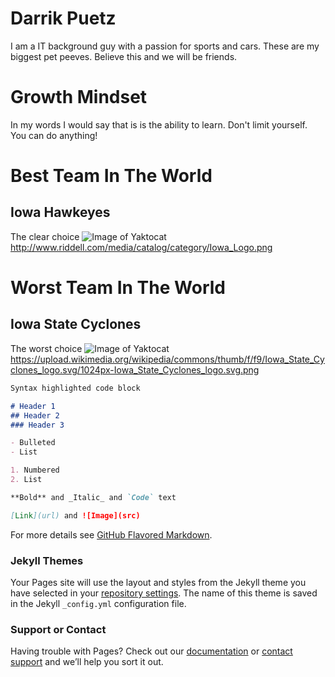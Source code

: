 # Darrik Puetz
I am a IT background guy with a passion for sports and cars. 
These are my biggest pet peeves. Believe this and we will be friends. 

# Growth Mindset
In my words I would say that is is the ability to learn. Don't limit yourself. You can do anything!
# Best Team In The World

## Iowa Hawkeyes
The clear choice
![Image of Yaktocat](http://www.riddell.com/media/catalog/category/Iowa_Logo.png)
http://www.riddell.com/media/catalog/category/Iowa_Logo.png
# Worst Team In The World

## Iowa State Cyclones
The worst choice
![Image of Yaktocat](https://upload.wikimedia.org/wikipedia/commons/thumb/f/f9/Iowa_State_Cyclones_logo.svg/1024px-Iowa_State_Cyclones_logo.svg.png)
https://upload.wikimedia.org/wikipedia/commons/thumb/f/f9/Iowa_State_Cyclones_logo.svg/1024px-Iowa_State_Cyclones_logo.svg.png

```markdown
Syntax highlighted code block

# Header 1
## Header 2
### Header 3

- Bulleted
- List

1. Numbered
2. List

**Bold** and _Italic_ and `Code` text

[Link](url) and ![Image](src)
```

For more details see [GitHub Flavored Markdown](https://guides.github.com/features/mastering-markdown/).

### Jekyll Themes

Your Pages site will use the layout and styles from the Jekyll theme you have selected in your [repository settings](https://github.com/darrikpuetz/darrikpuetz.github.io/settings). The name of this theme is saved in the Jekyll `_config.yml` configuration file.

### Support or Contact

Having trouble with Pages? Check out our [documentation](https://help.github.com/categories/github-pages-basics/) or [contact support](https://github.com/contact) and we’ll help you sort it out.
